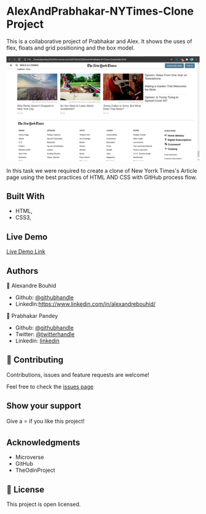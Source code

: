 # AlexAndPrabhakar-NYTimes-Clone Project
This is a collaborative project of Prabhakar and Alex. It shows the uses of flex, floats and grid positioning and the box model.


![screenshot](images/SiteScreenshot.png)

In this task we were required to create a clone of New Yorrk Times's Article page using the best practices of HTML AND CSS with GitHub process flow.

## Built With

- HTML,
- CSS3,

## Live Demo

[Live Demo Link](https://rawcdn.githack.com/Prabhakarzx/AlexAndPrabhakar-NYTimes-Clone/fbb60507a6efa6fc5b8d714dfcb8d050083103dc/index.html)


## Authors

👤 Alexandre Bouhid

- Github: [@githubhandle](https://github.com/abouhid)
- LinkedIn:https://www.linkedin.com/in/alexandrebouhid/

👤 Prabhakar Pandey

- Github: [@githubhandle](https://github.com/Prabhakarzx)
- Twitter: [@twitterhandle](https://twitter.com/prabhakarzx)
- Linkedin: [linkedin](https://www.linkedin.com/in/prabhakarzx/)

## 🤝 Contributing

Contributions, issues and feature requests are welcome!

Feel free to check the [issues page](https://github.com/Prabhakarzx/AlexAndPrabhakar-NYTimes-Clone/issues)

## Show your support

Give a ⭐️ if you like this project!

## Acknowledgments

- Microverse
- GitHub
- TheOdinProject

## 📝 License

This project is open licensed.
